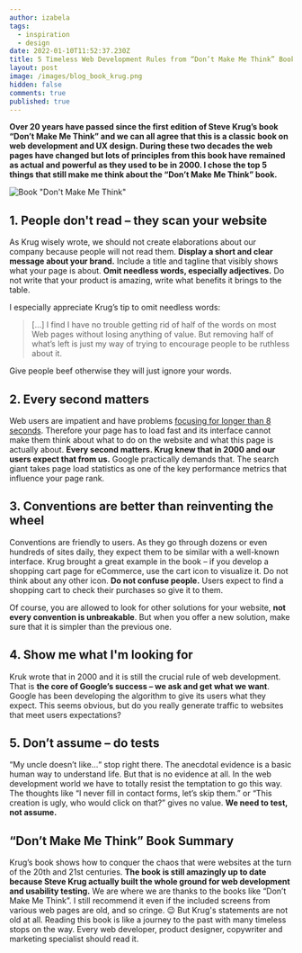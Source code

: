 ```yaml
---
author: izabela
tags:
  - inspiration
  - design
date: 2022-01-10T11:52:37.230Z
title: 5 Timeless Web Development Rules from “Don’t Make Me Think” Book
layout: post
image: /images/blog_book_krug.png
hidden: false
comments: true
published: true
---
```

**Over 20 years have passed since the first edition of Steve Krug’s book “Don’t Make Me Think” and we can all agree that this is a classic book on web development and UX design. During these two decades the web pages have changed but lots of principles from this book have remained as actual and powerful as they used to be in 2000. I chose the top 5 things that still make me think about the “Don’t Make Me Think” book.** 

![Book "Don't Make Me Think"](/images/books.jpg)

## 1. People don't read – they scan your website

As Krug wisely wrote, we should not create elaborations about our company because people will not read them. **Display a short and clear message about your brand.** Include a title and tagline that visibly shows what your page is about. **Omit needless words, especially adjectives.** Do not write that your product is amazing, write what benefits it brings to the table.

I especially appreciate Krug’s tip to omit needless words:

> \[...] I find I have no trouble getting rid of half of the words on most Web pages without losing anything of value. But removing half of what’s left is just my way of trying to encourage people to be ruthless about it.

Give people beef otherwise they will just ignore your words.

## 2. Every second matters

Web users are impatient and have problems [focusing for longer than 8 seconds](https://time.com/3858309/attention-spans-goldfish/). Therefore your page has to load fast and its interface cannot make them think about what to do on the website and what this page is actually about. **Every second matters. Krug knew that in 2000 and our users expect that from us.** Google practically demands that. The search giant takes page load statistics as one of the key performance metrics that influence your page rank.

## 3. Conventions are better than reinventing the wheel

Conventions are friendly to users. As they go through dozens or even hundreds of sites daily, they expect them to be similar with a well-known interface. Krug brought a great example in the book – if you develop a shopping cart page for eCommerce, use the cart icon to visualize it. Do not think about any other icon. **Do not confuse people.** Users expect to find a shopping cart to check their purchases so give it to them. 

Of course, you are allowed to look for other solutions for your website, **not every convention is unbreakable**. But when you offer a new solution, make sure that it is simpler than the previous one.

## 4. Show me what I'm looking for

Kruk wrote that in 2000 and it is still the crucial rule of web development. That is **the core of Google’s success – we ask and get what we want**. Google has been developing the algorithm to give its users what they expect. This seems obvious, but do you really generate traffic to websites that meet users expectations?

## 5. Don’t assume – do tests

“My uncle doesn’t like…“ stop right there. The anecdotal evidence is a basic human way to understand life. But that is no evidence at all. In the web development world we have to totally resist the temptation to go this way. The thoughts like “I never fill in contact forms, let’s skip them.” or “This creation is ugly, who would click on that?” gives no value. **We need to test, not assume.**

## “Don’t Make Me Think” Book Summary

Krug’s book shows how to conquer the chaos that were websites at the turn of the 20th and 21st centuries. **The book is still amazingly up to date because Steve Krug actually built the whole ground for web development and usability testing.** We are where we are thanks to the books like “Don’t Make Me Think”. I still recommend it even if the included screens from various web pages are old, and so cringe. 😉 But Krug's statements are not old at all. Reading this book is like a journey to the past with many timeless stops on the way. Every web developer, product designer, copywriter and marketing specialist should read it.